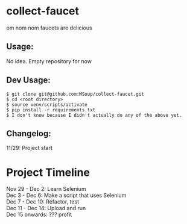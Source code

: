 # collect-faucet
om nom nom faucets are delicious

## Usage:
No idea. Empty repository for now 

## Dev Usage:
```
$ git clone git@github.com:MSoup/collect-faucet.git
$ cd <root directory>
$ source venv/scripts/activate
$ pip install -r requirements.txt
$ I don't know because I didn't actually do any of the above yet.
```

## Changelog:
11/29: Project start



# Project Timeline
Nov 29 - Dec 2: Learn Selenium  
Dec 3 - Dec 6: Make a script that uses Selenium  
Dec 7 - Dec 10: Refactor, test  
Dec 11 - Dec 14: Upload and run  
Dec 15 onwards: ??? profit  

